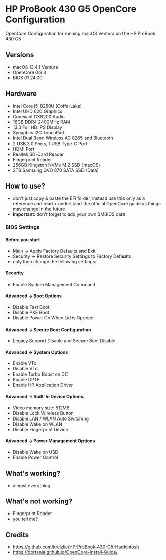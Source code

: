 # HP ProBook 430 G5 OpenCore Configuration
OpenCore Configuration for running macOS Ventura on the HP ProBook 430 G5

## Versions
- macOS 13.4.1 Ventura
- OpenCore 0.9.3
- BIOS 01.24.00

## Hardware
- Intel Core i5-8250U (Coffe-Lake)
- Intel UHD 620 Graphics
- Conexant CX8200 Audio
- 16GB DDR4 2400MHz RAM
- 13.3 Full HD IPS Display
- Synaptics I2C TouchPad
- Intel Dual Band Wireless AC 8265 and Bluetooth
- 2 USB 3.0 Ports, 1 USB Type-C Port
- HDMI Port
- Realtek SD-Card Reader
- Fingerprint Reader
- 256GB Kingston NVMe M.2 SSD (macOS)
- 2TB Samsung QVO 870 SATA SSD (Data)

## How to use?
- don't just copy & paste the EFI folder, instead use this only as a reference and read + understand the official OpenCore guide as things may change in the future
- **Important**: don't forget to add your own SMBIOS data

### BIOS Settings
#### Before you start
- Main -> Apply Factory Defaults and Exit
- Security -> Restore Security Settings to Factory Defaults
- only then change the following settings: 
#### Security
- Enable System Management Command
#### Advanced -> Boot Options
- Disable Fast Boot
- Disable PXE Boot
- Disable Power On When Lid is Opened
#### Advanced -> Secure Boot Configuration
- Legacy Support Disable and Secure Boot Disable
#### Advanced -> System Options
- Enable VTx
- Disable VTd
- Enable Turbo Boost on DC
- Enable DPTF
- Enable HP Application Driver
#### Advanced -> Built-In Device Options
- Video memory size: 512MB
- Disable Lock Wireless Button
- Disable LAN / WLAN Auto Switching
- Disable Wake on WLAN
- Disable Fingerprint Device
#### Advanced -> Power Management Options
- Disable Wake on USB
- Enable Power Control

## What's working?
- almost everything

## What's not working?
- Fingerprint Reader
- you tell me?

## Credits
- https://github.com/kreizlie/HP-ProBook-430-G5-Hackintosh
- https://dortania.github.io/OpenCore-Install-Guide/

